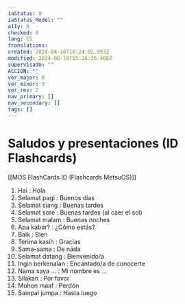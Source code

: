 ```yaml
---
iaStatus: 0
iaStatus_Model: ""
a11y: 0
checked: 0
lang: ES
translations: 
created: 2024-04-16T18:24:02.993Z
modified: 2024-06-10T15:26:26.468Z
supervisado: ""
ACCION: ""
ver_major: 0
ver_minor: 3
ver_rev: 2
nav_primary: []
nav_secondary: []
tags: []
---
```

# Saludos y presentaciones (ID Flashcards)

[[MOS FlashCards ID (Flashcards MetsuOS)]]

1. Hai : Hola
2. Selamat pagi : Buenos días
3. Selamat siang : Buenas tardes
4. Selamat sore : Buenas tardes (al caer el sol)
5. Selamat malam : Buenas noches
6. Apa kabar? : ¿Cómo estás?
7. Baik : Bien
8. Terima kasih : Gracias
9. Sama-sama : De nada
10. Selamat datang : Bienvenido/a
11. Ingin berkenalan : Encantado/a de conocerte
12. Nama saya ... : Mi nombre es ...
13. Silakan : Por favor
14. Mohon maaf : Perdón
15. Sampai jumpa : Hasta luego
